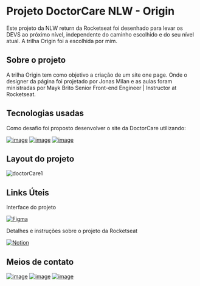 # Projeto DoctorCare NLW - Origin

Este projeto da NLW return da Rocketseat foi desenhado para levar os DEVS ao próximo nível, independente do caminho escolhido e do seu nível atual.
A trilha Origin foi a escolhida por mim.

## Sobre o projeto
A trilha Origin tem como objetivo a criação de um site one page. Onde o designer da página foi projetado por Jonas Milan e as aulas foram ministradas por Mayk Brito
Senior Front-end Engineer | Instructor at Rocketseat.

## Tecnologias usadas
Como desafio foi proposto desenvolver o site da DoctorCare utilizando:

[![image](https://img.shields.io/badge/HTML5-E34F26?style=for-the-badge&logo=html5&logoColor=white)](https://www.w3schools.com/html/default.asp)
[![image](https://img.shields.io/badge/CSS3-1572B6?style=for-the-badge&logo=css3&logoColor=white)](https://www.w3schools.com/css/default.asp)
[![image](https://img.shields.io/badge/JavaScript-F7DF1E?style=for-the-badge&logo=javascript&logoColor=black)](https://www.w3schools.com/js/default.asp)

## Layout do projeto
![doctorCare1](https://user-images.githubusercontent.com/93053356/175345732-8e833a3d-9ed9-4d21-85a6-643a6c08b0d6.jpg)

## Links Úteis
Interface do projeto

[![Figma](https://img.shields.io/badge/figma-%23F24E1E.svg?style=for-the-badge&logo=figma&logoColor=white)](https://www.figma.com/community/file/1102912263666619803/DoctorCare)

Detalhes e instruções sobre o projeto da Rocketseat

[![Notion](https://img.shields.io/badge/Notion-%23000000.svg?style=for-the-badge&logo=notion&logoColor=white)](https://efficient-sloth-d85.notion.site/NLW-Return-4e1cf60ece8f42d08254810f7bb14401)

## Meios de contato 
[![image](https://img.shields.io/badge/LinkedIn-0077B5?style=for-the-badge&logo=linkedin&logoColor=white)](https://www.linkedin.com/in/jardeylson-jacinto-769769156)
[![image](https://img.shields.io/badge/Instagram-E4405F?style=for-the-badge&logo=instagram&logoColor=white)](https://www.instagram.com/jardeylsonjacinto/)
[![image](https://img.shields.io/badge/Gmail-D14836?style=for-the-badge&logo=gmail&logoColor=white)](jardeylsong.m@gmail.com)


